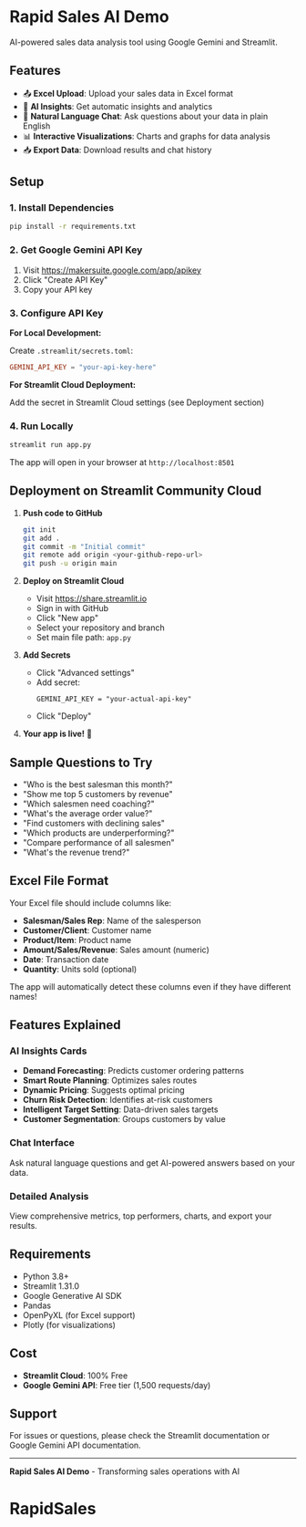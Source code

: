 # Rapid Sales AI Demo

AI-powered sales data analysis tool using Google Gemini and Streamlit.

## Features

- 📤 **Excel Upload**: Upload your sales data in Excel format
- 🤖 **AI Insights**: Get automatic insights and analytics
- 💬 **Natural Language Chat**: Ask questions about your data in plain English
- 📊 **Interactive Visualizations**: Charts and graphs for data analysis
- 📥 **Export Data**: Download results and chat history

## Setup

### 1. Install Dependencies

```bash
pip install -r requirements.txt
```

### 2. Get Google Gemini API Key

1. Visit https://makersuite.google.com/app/apikey
2. Click "Create API Key"
3. Copy your API key

### 3. Configure API Key

**For Local Development:**

Create `.streamlit/secrets.toml`:
```toml
GEMINI_API_KEY = "your-api-key-here"
```

**For Streamlit Cloud Deployment:**

Add the secret in Streamlit Cloud settings (see Deployment section)

### 4. Run Locally

```bash
streamlit run app.py
```

The app will open in your browser at `http://localhost:8501`

## Deployment on Streamlit Community Cloud

1. **Push code to GitHub**
   ```bash
   git init
   git add .
   git commit -m "Initial commit"
   git remote add origin <your-github-repo-url>
   git push -u origin main
   ```

2. **Deploy on Streamlit Cloud**
   - Visit https://share.streamlit.io
   - Sign in with GitHub
   - Click "New app"
   - Select your repository and branch
   - Set main file path: `app.py`

3. **Add Secrets**
   - Click "Advanced settings"
   - Add secret:
     ```
     GEMINI_API_KEY = "your-actual-api-key"
     ```
   - Click "Deploy"

4. **Your app is live!** 🎉

## Sample Questions to Try

- "Who is the best salesman this month?"
- "Show me top 5 customers by revenue"
- "Which salesmen need coaching?"
- "What's the average order value?"
- "Find customers with declining sales"
- "Which products are underperforming?"
- "Compare performance of all salesmen"
- "What's the revenue trend?"

## Excel File Format

Your Excel file should include columns like:
- **Salesman/Sales Rep**: Name of the salesperson
- **Customer/Client**: Customer name
- **Product/Item**: Product name
- **Amount/Sales/Revenue**: Sales amount (numeric)
- **Date**: Transaction date
- **Quantity**: Units sold (optional)

The app will automatically detect these columns even if they have different names!

## Features Explained

### AI Insights Cards
- **Demand Forecasting**: Predicts customer ordering patterns
- **Smart Route Planning**: Optimizes sales routes
- **Dynamic Pricing**: Suggests optimal pricing
- **Churn Risk Detection**: Identifies at-risk customers
- **Intelligent Target Setting**: Data-driven sales targets
- **Customer Segmentation**: Groups customers by value

### Chat Interface
Ask natural language questions and get AI-powered answers based on your data.

### Detailed Analysis
View comprehensive metrics, top performers, charts, and export your results.

## Requirements

- Python 3.8+
- Streamlit 1.31.0
- Google Generative AI SDK
- Pandas
- OpenPyXL (for Excel support)
- Plotly (for visualizations)

## Cost

- **Streamlit Cloud**: 100% Free
- **Google Gemini API**: Free tier (1,500 requests/day)

## Support

For issues or questions, please check the Streamlit documentation or Google Gemini API documentation.

---

**Rapid Sales AI Demo** - Transforming sales operations with AI

# RapidSales
